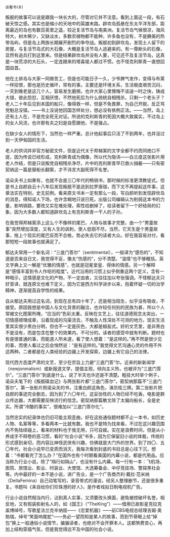     谈看书(8) 

   叛舰的故事可以说是跟我一块长大的，尽管对它并不注意。看到上面这一段，有石破天惊之感。其实也是缩小的天地中的英雄末路。辟坎岛孤悬在东太平洋东部，距离最近的岛也有数百英里之遥，较近复活节岛与南美洲。复活节岛气候很凉，海风特大，树木稀少，又缺淡水，多数农植物都不能种，许多鱼也没有，不是腆美的热带岛屿，但是岛上两族长期展开剧烈的争夺战。叛舰初到辟坎岛，发现土人留下的房屋，与复活节岛式的大石像，大概是复活节岛人逃避来的。有一尊断头的石像，显然有追兵打到这里来。但是结果辟坎岛并没有人要，可见还不及复活节岛，这真是一块荒凉的大石头，一定连跟来的塔喜堤人都过不惯。也不怪克利斯青一直想回国自首。

   他在土排岛与大家一同做苦工，但是也可能日子一久，少爷脾气发作，变得与布莱一样招恨，那也是历史循环，常有的事。主要还是环境关系，生活极度艰苦沉闷，一天到晚老是这几个人，容易发生磨擦。也许大家心里懊悔不该逞一时之快，铸成大错，彼此怨怼，互相厌恨，不然他死后为什么统统自相残杀，只剩一个老头子？老人二十年后见到本国的船只，像得救一样，但是不免畏罪，为自己开脱，反正骂党魁总没错。——书上没说他回国怎样处分，想必没有依例正法。——当然，岛上还有土人在，不是完全死无对证。所说的克利斯青的死因大概大致属实，不过岛上的女人风流，也许那有夫之妇是自愿跟他，不是强占。

   在缺少女人的情形下，当然也一样严重。总计他起事后只活了不到两年，也并没过到一天伊甸园的生活。

   老人的供词并非官方秘密文件，但是近代关于邦梯案的文字全都不约而同绝口不提，因为传说已经形成，克利斯青成为偶像，所以代为隐讳——白兰度这张影片用老人作结，但是只说叛党自相残杀净尽，片中的克利斯青早已救火捐躯——只有密契纳这一篇是替船长翻案，才不讳言大副死得不名誉。

   诺朵夫书上如果有，也就不会是三〇年代的畅销书，那时候的标准更清教徒式。但是书上自颜自云十八年后发现叛舰不是逃到拉罗唐珈，而下文不再提起这件事，这章法实在特别，史无前例。看来原文书末一定有那么一段，写白颜听到发现辟坎岛的消息，得知诺人下场，也许含糊地只说已死。出版公司编辑认为削弱这本书的力量，影响销路，要改又实在难处理，索性给删掉了，给读者留下一个好结局的幻象，因为大多数人都知道辟坎岛上有克利斯青一干人的子孙。

   在我觉得邦梯案添上这么个不像样的尾巴，人物与故事才完整。由一个“男童故事”突然增加深度，又有人生的讽刺，使人低徊不尽。当然，它天生是个男童故事，拖上个现实的尾巴反而不合格，势必失去它的读者大众。好在我容易对付，看那短短一段故事也就满足了。

   郁达夫常用一个新名词：“三底门答尔”（sentimental），一般译为“感伤的”，不知道是否来自日文，我觉得不妥，像太“伤感的”，分不清楚。“温情”也不够概括。英文字典上又一解是“优雅的情感”，也就是冠冕堂皇、得体的情感。另一个解释是“感情丰富到令人作呕的程度”。近代沿用的习惯上似乎侧重这两个定义，含有一种暗示，这情感是文化的产物，不一定由衷，又往往加以夸张强调。不怪郁达夫只好音译，就连原文也难下定义，因为它是西方科学进步以来，抱着怀疑一切的治学精神，逐渐提高自学性的结果。

   自从郁达夫用过这名词，到现在总有四十年了，还是相当陌生，似乎没有吸收，不接受。原因我想是中国人与文化背景的融洽，也许较任何别的民族为甚，所以个人常被文化图案所掩，“应当的”色彩太重。反映在文艺上，往往道德观念太突出，一切情感顺理成章，沿着现成的沟渠流去，不触及人性深处不可测的地方。现实生活里其实很少黑白分明，但也不一定是灰色，大都是椒盐式。好的文艺里，是非黑白不是没有，而是包含在整个的效果内，不可分的。读者的感受中就有判断。题材也有是很普通的事，而能道人所未道，看了使人想着：“是这样的。”再不然是很少见的事，而使人看过之后会悄然说：“是有这样的。”我觉得文艺沟通心灵的作用不外这两种。二者都是在人类经验的边疆上开发探索，边疆上有它自己的法律。

   现代西方态度严肃的文艺，至少在宗旨上力避“三底门答”尔。近来的新新闻学（newjonmalism）或新报道文学，提倡主观，倾向主义热，也被评为“三底门答尔”。“三底门答尔”到底是什么，说了半天也许还是不清楚。粗技大时举个例子，诺朵夫笔下的《叛舰碟血记》与两张影片都“三底门答尔”，密契纳那篇不“三底门答尔”。第一张影片照诺朵夫的书，注重白颜这角色，演员桂三牌。第二张影片把自颜的事迹完全删去，因为到了六〇年代，这妥协性的人物已经不吃香。电影是群众传达器，大都需要反映流行的信念。密契纳那篇散文除了太偏向船长，全是史实。所谓“冷酷的事实”，很难加以“三底门答尔化”。

   当然忠实的纪录体也仍旧可能主观歪曲，好在这些通俗题材都不止一本书，如历史人物、名案等等，多看两本一比就有数。我也不是特为找来看，不过在这兴趣范围内不免陆续碰上，看来的材料也于我无用，只可自娱。实在是浪费时间，但是从小养成手不释卷的恶习惯，看的“社会小说”书多，因为它保留旧小说的体裁，传统的形式感到亲切，而内容比神怪武侠有兴趣，仿佛就是大门外的世界。到了四〇、五〇年代，社会小说早已变质而消灭，我每次看到封底的书目总是心往下沉，想着：“书都看完了怎么办？”在国外也有个时期看美国的内幕小说，都是代用品。应当称为行业小说，除了“隔行如隔山”，也没有什么内幕。每一行有一本：飞机场、医院、旅馆业、影业、时装业、大使馆、大选筹备会、中仔竞技场、警探黑社会等。内中最好的一本不是小说，讲广告业，是一个广告商杰利·戴拉·范米纳 （DellaFemina）自己动笔写的，录音带式的漫谈，经另人整理删节，还是很多重复。书题叫《来自给你们珍珠港的好人》，是作者戏拟日制电视机广告。

   行业小说自然相当内行，沾到真人实事，又须要改头换面，避免被控破坏名誉。相反地，又有假装影射名人的，如《国王》（“TheKing”）——借用已故影星克拉克盖博绰号，写歌星法兰克辛纳屈——《恋爱机器》——前CBS电视总经理吉姆·奥勃瑞，绰号“笑面响尾蛇”——务必一望而知是某人的故事，而到节骨眼上给“掉包”换上一般通俗小说情节，骗骗读者，也绝对不会开罪本人。这都煞费苦心，再加上结构穿插气氛，但是我觉得远不及中国的社会小说。

